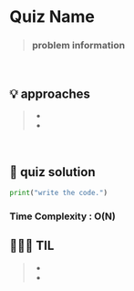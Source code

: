# Quiz Name

> ### problem information


<br>

## 💡 approaches
>  - 
>  - 

<br>

## 🔑 quiz solution

```py
print("write the code.")
```
### Time Complexity : O(N)
## 👩🏻‍🏫 TIL
>  -
>  -
